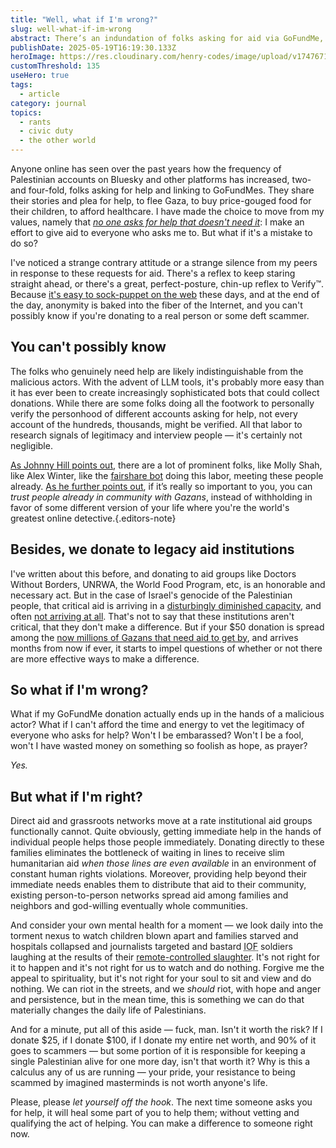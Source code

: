 ```yaml
---
title: "Well, what if I'm wrong?"
slug: well-what-if-im-wrong
abstract: There’s an indundation of folks asking for aid via GoFundMe, etc. on social media these days. What if it's a mistake to donate to them?
publishDate: 2025-05-19T16:19:30.133Z
heroImage: https://res.cloudinary.com/henry-codes/image/upload/v1747671523/raimond-klavins-030ZIU1Rook-unsplash_ecuwmp.jpg
customThreshold: 135
useHero: true
tags:
  - article
category: journal
topics:
  - rants
  - civic duty
  - the other world
---
```


Anyone online has seen over the past years how the frequency of Palestinian accounts on Bluesky and other platforms has increased, two- and four-fold, folks asking for help and linking to GoFundMes. They share their stories and plea for help, to flee Gaza, to buy price-gouged food for their children, to afford healthcare. I have made the choice to move from my values, namely that [_no one asks for help that doesn't need it_](/writing/a-case-for-unconditional-giving/): I make an effort to give aid to everyone who asks me to. But what if it's a mistake to do so?

I've noticed a strange contrary attitude or a strange silence from my peers in response to these requests for aid. There's a reflex to keep staring straight ahead, or there's a great, perfect-posture, chin-up reflex to Verify™. Because [it's easy to sock-puppet on the web](https://en.wikipedia.org/wiki/Sock_puppet_account) these days, and at the end of the day, anonymity is baked into the fiber of the Internet, and you can't possibly know if you're donating to a real person or some deft scammer.

## You can't possibly know

The folks who genuinely need help are likely indistinguishable from the malicious actors. With the advent of LLM tools, it's probably more easy than it has ever been to create increasingly sophisticated bots that could collect donations. While there are some folks doing all the footwork to personally verify the personhood of different accounts asking for help, not every account of the hundreds, thousands, might be verified. All that labor to research signals of legitimacy and interview people — it's certainly not negligible.

[As Johnny Hill points out](https://bsky.app/profile/thejohnnyhill.com/post/3lpk36kvfcs2y), there are a lot of prominent folks, like Molly Shah, like Alex Winter, like the [fairshare bot](https://bsky.app/profile/fairshare.help) doing this labor, meeting these people already. [As he further points out](https://bsky.app/profile/thejohnnyhill.com/post/3lpk36l4zhc2y), if it’s really so important to you, you can _trust people already in community with Gazans_, instead of withholding in favor of some different version of your life where you're the world's greatest online detective.{.editors-note}

## Besides, we donate to legacy aid institutions

I've written about this before, and donating to aid groups like Doctors Without Borders, UNRWA, the World Food Program, etc, is an honorable and necessary act. But in the case of Israel's genocide of the Palestinian people, that critical aid is arriving in a [disturbingly diminished capacity](https://www.wfp.org/news/risk-famine-across-all-gaza-new-report-says), and often [not arriving at all](https://www.bbc.com/news/articles/c9q4w99je78o). That's not to say that these institutions aren't critical, that they don't make a difference. But if your $50 donation is spread among the [now millions of Gazans that need aid to get by](https://www.thenewhumanitarian.org/opinion/2022/05/03/aid-to-palestinians-has-failed-heres-how-to-fix-it), and arrives months from now if ever, it starts to impel questions of whether or not there are more effective ways to make a difference.

## So what if I'm wrong?

What if my GoFundMe donation actually ends up in the hands of a malicious actor? What if I can't afford the time and energy to vet the legitimacy of everyone who asks for help? Won't I be embarassed? Won't I be a fool, won't I have wasted money on something so foolish as hope, as prayer?

_Yes._

## But what if I'm right?

Direct aid and grassroots networks move at a rate institutional aid groups functionally cannot. Quite obviously, getting immediate help in the hands of individual people helps those people immediately. Donating directly to these families eliminates the bottleneck of waiting in lines to receive slim humanitarian aid _when those lines are even available_ in an environment of constant human rights violations. Moreover, providing help beyond their immediate needs enables them to distribute that aid to their community, existing person-to-person networks spread aid among families and neighbors and god-willing eventually whole communities.

And consider your own mental health for a moment — we look daily into the torment nexus to watch children blown apart and families starved and hospitals collapsed and journalists targeted and bastard <abbr title="Israel Occupying Force">IOF</abbr> soldiers laughing at the results of their [remote-controlled slaughter](https://en.wikipedia.org/wiki/Israeli_bombing_of_the_Gaza_Strip). It's not right for it to happen and it's not right for us to watch and do nothing. Forgive me the appeal to spirituality, but it's not right for your soul to sit and view and do nothing. We can riot in the streets, and we _should_ riot, with hope and anger and persistence, but in the mean time, this is something we can do that materially changes the daily life of Palestinians.

And for a minute, put all of this aside — fuck, man. Isn't it worth the risk? If I donate $25, if I donate $100, if I donate my entire net worth, and 90% of it goes to scammers — but some portion of it is responsible for keeping a single Palestinian alive for one more day, isn't that worth it? Why is this a calculus any of us are running — your pride, your resistance to being scammed by imagined masterminds is not worth anyone's life.

Please, please _let yourself off the hook_. The next time someone asks you for help, it will heal some part of you to help them; without vetting and qualifying the act of helping. You can make a difference to someone right now.
